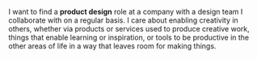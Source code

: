 I want to find a __product design__ role at a company with a design team I collaborate with on a regular basis. I care about enabling creativity in others, whether via products or services used to produce creative work, things that enable learning or inspiration, or tools to be productive in the other areas of life in a way that leaves room for making things.